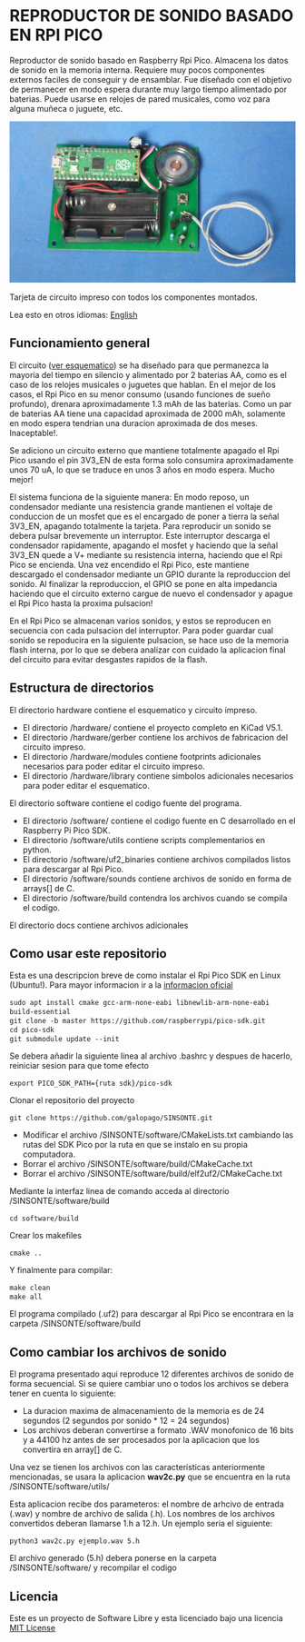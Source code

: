 # REPRODUCTOR DE SONIDO BASADO EN RPI PICO

Reproductor de sonido basado en Raspberry Rpi Pico. Almacena los datos de sonido en la memoria interna. Requiere muy pocos componentes externos faciles de conseguir y de ensamblar. Fue diseñado con el objetivo de permanecer en modo espera durante muy largo tiempo alimentado por baterias. Puede usarse en relojes de pared musicales, como voz para alguna muñeca o juguete, etc.

![TARJETA](sinsonte.jpg)

Tarjeta de circuito impreso con todos los componentes montados.

Lea esto en otros idiomas: [English](../README.md)

## Funcionamiento general

El circuito ([ver esquematico](../docs/schematic.pdf)) se ha diseñado para que permanezca la mayoria del tiempo en silencio y alimentado por 2 baterias AA, como es el caso de los relojes musicales o juguetes que hablan. En el mejor de los casos, el Rpi Pico en su menor consumo (usando funciones de sueño profundo), drenara aproximadamente 1.3 mAh de las baterias. Como un par de baterias AA tiene una capacidad aproximada de 2000 mAh, solamente en modo espera tendrian una duracion aproximada de dos meses. Inaceptable!.

Se adiciono un circuito externo que mantiene totalmente apagado el Rpi Pico usando el pin 3V3_EN de esta forma solo consumira aproximadamente unos 70 uA, lo que se traduce en unos 3 años en modo espera. Mucho mejor!

El sistema funciona de la siguiente manera: En modo reposo, un condensador mediante una resistencia grande mantienen el voltaje de conduccion de un mosfet que es el encargado de poner a tierra la señal 3V3_EN, apagando totalmente la tarjeta. Para reproducir un sonido se debera pulsar brevemente un interruptor. Este interruptor descarga el condensador rapidamente, apagando el mosfet y haciendo que la señal 3V3_EN quede a V+ mediante su resistencia interna, haciendo que el Rpi Pico se encienda. Una vez encendido el Rpi Pico, este mantiene descargado el condensador mediante un GPIO durante la reproduccion del sonido. Al finalizar la reproduccion, el GPIO se pone en alta impedancia haciendo que el circuito externo cargue de nuevo el condensador y apague el Rpi Pico hasta la proxima pulsacion!

En el Rpi Pico se almacenan varios sonidos, y estos se reproducen en secuencia con cada pulsacion del interruptor. Para poder guardar cual sonido se repoducira en la siguiente pulsacion, se hace uso de la memoria flash interna, por lo que se debera analizar con cuidado la aplicacion final del circuito para evitar desgastes rapidos de la flash.


## Estructura de directorios

El directorio hardware contiene el esquematico y circuito impreso.
* El directorio /hardware/ contiene el proyecto completo en KiCad V5.1.
* El directorio /hardware/gerber contiene los archivos de fabricacion del circuito impreso.
* El directorio /hardware/modules contiene footprints adicionales necesarios para poder editar el circuito impreso.
* El directorio /hardware/library contiene simbolos adicionales necesarios para poder editar el esquematico.

El directorio software contiene el codigo fuente del programa.
* El directorio /software/ contiene el codigo fuente en C desarrollado en el Raspberry Pi Pico SDK.
* El directorio /software/utils contiene scripts complementarios en python.
* El directorio /software/uf2_binaries contiene archivos compilados listos para descargar al Rpi Pico.
* El directorio /software/sounds contiene archivos de sonido en forma de arrays[] de C.
* El directorio /software/build contendra los archivos cuando se compila el codigo.

El directorio docs contiene archivos adicionales

## Como usar este repositorio

Esta es una descripcion breve de como instalar el Rpi Pico SDK en Linux (Ubuntu!). Para mayor informacion ir a la [informacion oficial](https://github.com/raspberrypi/pico-sdk)
~~~
sudo apt install cmake gcc-arm-none-eabi libnewlib-arm-none-eabi build-essential
git clone -b master https://github.com/raspberrypi/pico-sdk.git
cd pico-sdk
git submodule update --init
~~~
Se debera añadir la siguiente linea al archivo .bashrc y despues de hacerlo, reiniciar sesion para que tome efecto
~~~
export PICO_SDK_PATH={ruta sdk}/pico-sdk
~~~
Clonar el repositorio del proyecto
~~~
git clone https://github.com/galopago/SINSONTE.git
~~~
* Modificar el archivo /SINSONTE/software/CMakeLists.txt cambiando las rutas del SDK Pico por la ruta en que se instalo en su propia computadora.
* Borrar el archivo /SINSONTE/software/build/CMakeCache.txt
* Borrar el archivo /SINSONTE/software/build/elf2uf2/CMakeCache.txt

Mediante la interfaz linea de comando acceda al directorio /SINSONTE/software/build
~~~
cd software/build
~~~
Crear los makefiles
~~~
cmake ..
~~~
Y finalmente para compilar:
~~~
make clean
make all
~~~
El programa compilado (.uf2) para descargar al Rpi Pico se encontrara en la carpeta /SINSONTE/software/build


## Como cambiar los archivos de sonido

El programa presentado aqui reproduce 12 diferentes archivos de sonido de forma secuencial. Si se quiere cambiar uno o todos los archivos se debera tener en cuenta lo siguiente:

* La duracion maxima de almacenamiento de la memoria es de 24 segundos (2 segundos por sonido * 12 = 24 segundos)
* Los archivos deberan convertirse a formato .WAV monofonico de 16 bits y a 44100 hz antes de ser procesados por la aplicacion que los convertira en array[] de C.


Una vez se tienen los archivos con las caracteristicas anteriormente mencionadas, se usara la aplicacion **wav2c.py** que se encuentra en la ruta /SINSONTE/software/utils/

Esta aplicacion recibe dos parameteros: el nombre de arhcivo de entrada (.wav) y nombre de archivo de salida (.h). Los nombres de los archivos convertidos deberan llamarse 1.h a 12.h. Un ejemplo seria el siguiente:

~~~
python3 wav2c.py ejemplo.wav 5.h
~~~

El archivo generado (5.h) debera ponerse en la carpeta /SINSONTE/software/ y recompilar el codigo


## Licencia
Este es un proyecto de Software Libre y esta licenciado bajo una licencia [MIT License](https://spdx.org/licenses/MIT.html)
